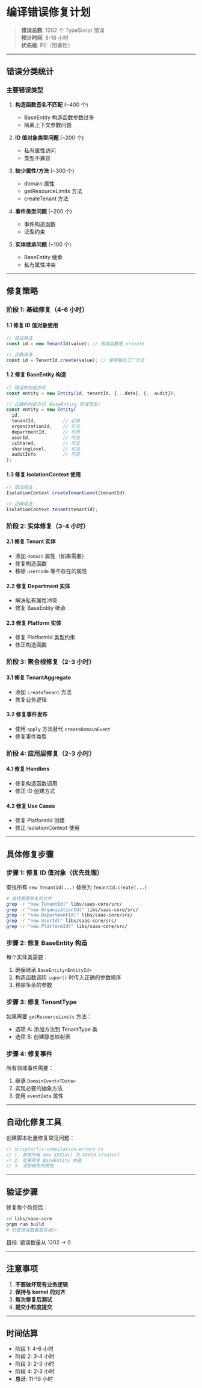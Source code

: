 # 编译错误修复计划

> **错误总数**: 1202 个 TypeScript 错误  
> **预计时间**: 8-16 小时  
> **优先级**: P0（阻塞性）

---

## 错误分类统计

### 主要错误类型

1. **构造函数签名不匹配** (~400 个)
   - BaseEntity 构造函数参数过多
   - 隔离上下文参数问题

2. **ID 值对象类型问题** (~200 个)
   - 私有属性访问
   - 类型不兼容

3. **缺少属性/方法** (~300 个)
   - domain 属性
   - getResourceLimits 方法
   - createTenant 方法

4. **事件类型问题** (~200 个)
   - 事件构造函数
   - 泛型约束

5. **实体继承问题** (~100 个)
   - BaseEntity 继承
   - 私有属性冲突

---

## 修复策略

### 阶段 1: 基础修复（4-6 小时）

#### 1.1 修复 ID 值对象使用

```typescript
// 错误用法
const id = new TenantId(value); // 构造函数是 private

// 正确用法
const id = TenantId.create(value); // 使用静态工厂方法
```

#### 1.2 修复 BaseEntity 构造

```typescript
// 错误的构造方式
const entity = new Entity(id, tenantId, {...data}, {...audit});

// 正确的构造方式（BaseEntity 标准签名）
const entity = new Entity(
  id,
  tenantId,          // 必填
  organizationId,    // 可选
  departmentId,      // 可选
  userId,            // 可选
  isShared,          // 可选
  sharingLevel,      // 可选
  auditInfo          // 可选
);
```

#### 1.3 修复 IsolationContext 使用

```typescript
// 错误用法
IsolationContext.createTenantLevel(tenantId);

// 正确用法
IsolationContext.tenant(tenantId);
```

### 阶段 2: 实体修复（3-4 小时）

#### 2.1 修复 Tenant 实体

- 添加 `domain` 属性（如果需要）
- 修复构造函数
- 移除 `usercode` 等不存在的属性

#### 2.2 修复 Department 实体

- 解决私有属性冲突
- 修复 BaseEntity 继承

#### 2.3 修复 Platform 实体

- 修复 PlatformId 类型约束
- 修正构造函数

### 阶段 3: 聚合根修复（2-3 小时）

#### 3.1 修复 TenantAggregate

- 添加 `createTenant` 方法
- 修复业务逻辑

#### 3.2 修复事件发布

- 使用 `apply` 方法替代 `createDomainEvent`
- 修复事件类型

### 阶段 4: 应用层修复（2-3 小时）

#### 4.1 修复 Handlers

- 修复构造函数调用
- 修正 ID 创建方式

#### 4.2 修复 Use Cases

- 修复 PlatformId 创建
- 修正 IsolationContext 使用

---

## 具体修复步骤

### 步骤 1: 修复 ID 值对象（优先处理）

查找所有 `new TenantId(...)` 替换为 `TenantId.create(...)`

```bash
# 查找需要修复的文件
grep -r "new TenantId(" libs/saas-core/src/
grep -r "new OrganizationId(" libs/saas-core/src/
grep -r "new DepartmentId(" libs/saas-core/src/
grep -r "new UserId(" libs/saas-core/src/
grep -r "new PlatformId(" libs/saas-core/src/
```

### 步骤 2: 修复 BaseEntity 构造

每个实体类需要：

1. 确保继承 `BaseEntity<EntityId>`
2. 构造函数调用 `super()` 时传入正确的参数顺序
3. 移除多余的参数

### 步骤 3: 修复 TenantType

如果需要 `getResourceLimits` 方法：

- 选项 A: 添加方法到 TenantType 类
- 选项 B: 创建静态映射表

### 步骤 4: 修复事件

所有领域事件需要：

1. 继承 `DomainEvent<TData>`
2. 实现必要的抽象方法
3. 使用 `eventData` 属性

---

## 自动化修复工具

创建脚本批量修复常见问题：

```typescript
// scripts/fix-compilation-errors.ts
// 1. 替换所有 new XXXId() 为 XXXId.create()
// 2. 批量修复 BaseEntity 构造
// 3. 添加缺失的属性
```

---

## 验证步骤

修复每个阶段后：

```bash
cd libs/saas-core
pnpm run build
# 检查错误数量是否减少
```

目标: 错误数量从 1202 → 0

---

## 注意事项

1. **不要破坏现有业务逻辑**
2. **保持与 kernel 的对齐**
3. **每次修复后测试**
4. **提交小粒度提交**

---

## 时间估算

- 阶段 1: 4-6 小时
- 阶段 2: 3-4 小时  
- 阶段 3: 2-3 小时
- 阶段 4: 2-3 小时
- **总计**: 11-16 小时
